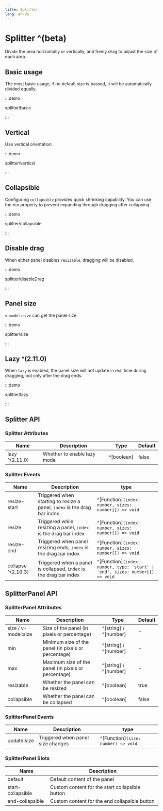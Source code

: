 ```yaml
---
title: Splitter
lang: en-US
---
```


# Splitter ^(beta)

Divide the area horizontally or vertically, and freely drag to adjust the size of each area.

## Basic usage

The most basic usage, if no default size is passed, it will be automatically divided equally.

:::demo

splitter/basic

:::

## Vertical

Use vertical orientation.

:::demo

splitter/vertical

:::

## Collapsible

Configuring `collapsible` provides quick shrinking capability. You can use the `min` property to prevent expanding through dragging after collapsing.

:::demo

splitter/collapsible

:::

## Disable drag

When either panel disables `resizable`, dragging will be disabled.

:::demo

splitter/disableDrag

:::

## Panel size

`v-model:size` can get the panel size.

:::demo

splitter/size

:::

## Lazy ^(2.11.0)

When `lazy` is enabled, the panel size will not update in real time during dragging, but only after the drag ends.

:::demo

splitter/lazy

:::

## Splitter API

### Splitter Attributes

| Name           | Description                 | Type       | Default |
| -------------- | --------------------------- | ---------- | ------- |
| lazy ^(2.11.0) | Whether to enable lazy mode | ^[boolean] | false   |

### Splitter Events

| Name               | Description                                                              | type                                                                          |
| ------------------ | ------------------------------------------------------------------------ | ----------------------------------------------------------------------------- |
| resize-start       | Triggered when starting to resize a panel, `index` is the drag bar index | ^[Function]`(index: number, sizes: number[]) => void`                         |
| resize             | Triggered while resizing a panel, `index` is the drag bar index          | ^[Function]`(index: number, sizes: number[]) => void`                         |
| resize-end         | Triggered when panel resizing ends, `index` is the drag bar index        | ^[Function]`(index: number, sizes: number[]) => void`                         |
| collapse ^(2.10.3) | Triggered when a panel is collapsed, `index` is the drag bar index       | ^[Function]`(index: number, type: 'start' \| 'end', sizes: number[]) => void` |

## SplitterPanel API

### SplitterPanel Attributes

| Name                | Description                                         | Type                  | Default |
| ------------------- | --------------------------------------------------- | --------------------- | ------- |
| size / v-model:size | Size of the panel (in pixels or percentage)         | ^[string] / ^[number] | -       |
| min                 | Minimum size of the panel (in pixels or percentage) | ^[string] / ^[number] | -       |
| max                 | Maximum size of the panel (in pixels or percentage) | ^[string] / ^[number] | -       |
| resizable           | Whether the panel can be resized                    | ^[boolean]            | true    |
| collapsible         | Whether the panel can be collapsed                  | ^[boolean]            | false   |

### SplitterPanel Events

| Name        | Description                       | type                                |
| ----------- | --------------------------------- | ----------------------------------- |
| update:size | Triggered when panel size changes | ^[Function]`(size: number) => void` |

### SplitterPanel Slots

| Name              | Description                                     |
| ----------------- | ----------------------------------------------- |
| default           | Default content of the panel                    |
| start-collapsible | Custom content for the start collapsible button |
| end-collapsible   | Custom content for the end collapsible button   |
